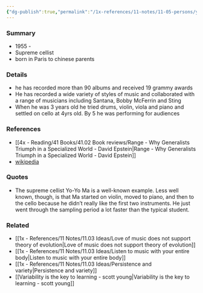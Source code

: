 ```yaml
---
{"dg-publish":true,"permalink":"/1x-references/11-notes/11-05-persons/yo-yo-ma/","title":"Yo-Yo Ma","noteIcon":""}
---
```



### Summary
- 1955 - 
- Supreme cellist
- born in Paris to chinese parents

### Details
- he has recorded more than 90 albums and received 19 grammy awards
- He has recorded a wide variety of styles of music and collaborated with a range of musicians including Santana, Bobby McFerrin and Sting
- When he was 3 years old he tried drums, violin, viola and piano and settled on cello at 4yrs old. By 5 he was performing for audiences

### References
- [[4x - Reading/41 Books/41.02 Book reviews/Range - Why Generalists Triumph in a Specialized World - David Epstein\|Range - Why Generalists Triumph in a Specialized World - David Epstein]]
- [wikipedia](https://en.wikipedia.org/wiki/Yo-Yo_Ma)

### Quotes
- The supreme cellist Yo-Yo Ma is a well-known example. Less well known, though, is that Ma started on violin, moved to piano, and then to the cello because he didn’t really like the first two instruments. He just went through the sampling period a lot faster than the typical student.


### Related
- [[1x - References/11 Notes/11.03 Ideas/Love of music does not support theory of evolution\|Love of music does not support theory of evolution]]
- [[1x - References/11 Notes/11.03 Ideas/Listen to music with your entire body\|Listen to music with your entire body]]
- [[1x - References/11 Notes/11.03 Ideas/Persistence and variety\|Persistence and variety]]
- [[Variability is the key to learning - scott young\|Variability is the key to learning - scott young]]
